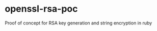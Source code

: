 openssl-rsa-poc
===============

Proof of concept for RSA key generation and string encryption in ruby
